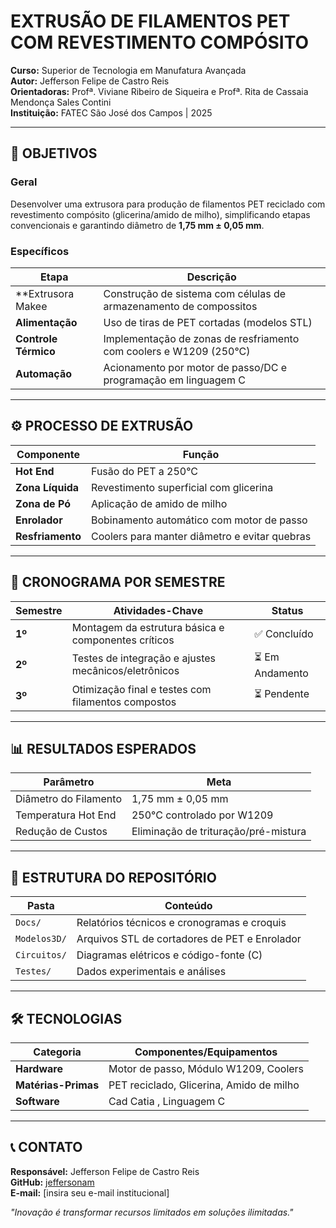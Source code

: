 # EXTRUSÃO DE FILAMENTOS PET COM REVESTIMENTO COMPÓSITO  
**Curso:** Superior de Tecnologia em Manufatura Avançada  
**Autor:** Jefferson Felipe de Castro Reis  
**Orientadoras:** Profª. Viviane Ribeiro de Siqueira e Profª. Rita de Cassaia Mendonça Sales Contini  
**Instituição:** FATEC São José dos Campos | 2025  

---

## 🎯 OBJETIVOS  
### Geral  
Desenvolver uma extrusora para produção de filamentos PET reciclado com revestimento compósito (glicerina/amido de milho), simplificando etapas convencionais e garantindo diâmetro de **1,75 mm ± 0,05 mm**.  

### Específicos  
| Etapa                  | Descrição                                                                 |  
|------------------------|---------------------------------------------------------------------------|  
| **Extrusora Makee    | Construção de sistema com células de armazenamento de compossitos          |  
| **Alimentação**        | Uso de tiras de PET cortadas (modelos STL)                               |  
| **Controle Térmico**   | Implementação de zonas de resfriamento com coolers e W1209 (250°C)       |  
| **Automação**          | Acionamento por motor de passo/DC e programação em linguagem C           |  

---

## ⚙️ PROCESSO DE EXTRUSÃO  
| Componente             | Função                                                                   |  
|------------------------|---------------------------------------------------------------------------|  
| **Hot End**            | Fusão do PET a 250°C                                    |  
| **Zona Líquida**       | Revestimento superficial com glicerina                                   |  
| **Zona de Pó**         | Aplicação de amido de milho                                              |  
| **Enrolador**          | Bobinamento automático com motor de passo                                |  
| **Resfriamento**       | Coolers para manter diâmetro e evitar quebras                            |  

---

## 📅 CRONOGRAMA POR SEMESTRE  
| Semestre | Atividades-Chave                                                         | Status      |  
|----------|--------------------------------------------------------------------------|-------------|  
| **1º**   | Montagem da estrutura básica e componentes críticos                      | ✅ Concluído |  
| **2º**   | Testes de integração e ajustes mecânicos/eletrônicos                     | ⏳ Em Andamento |  
| **3º**   | Otimização final e testes com filamentos compostos                       | ⏳ Pendente  |  

---

## 📊 RESULTADOS ESPERADOS  
| Parâmetro              | Meta                                      |  
|------------------------|-------------------------------------------|  
| Diâmetro do Filamento  | 1,75 mm ± 0,05 mm                        |  
| Temperatura Hot End    | 250°C controlado por W1209               |  
| Redução de Custos      | Eliminação de trituração/pré-mistura     |  

---

## 📂 ESTRUTURA DO REPOSITÓRIO  
| Pasta              | Conteúdo                                  |  
|--------------------|-------------------------------------------|  
| `Docs/`            | Relatórios técnicos e cronogramas e croquis         |  
| `Modelos3D/`       | Arquivos STL de cortadores de PET e Enrolador         |  
| `Circuitos/`       | Diagramas elétricos e código-fonte (C)    |  
| `Testes/`          | Dados experimentais e análises            |  

---

## 🛠 TECNOLOGIAS  
| Categoria           | Componentes/Equipamentos                  |  
|----------------------|-------------------------------------------|  
| **Hardware**         | Motor de passo, Módulo W1209, Coolers     |  
| **Matérias-Primas**  | PET reciclado, Glicerina, Amido de milho  |  
| **Software**         | Cad Catia , Linguagem C                      |  

---

## 📞 CONTATO  
**Responsável:** Jefferson Felipe de Castro Reis  
**GitHub:** [jeffersonam](https://github.com/jeffersonam/Extrus-o-de-Filamentos-PET-com-Revestimento-Comp-sito)  
**E-mail:** [insira seu e-mail institucional]  

*"Inovação é transformar recursos limitados em soluções ilimitadas."*  

